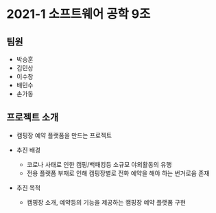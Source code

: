 # 2021-1 소프트웨어 공학 9조

## 팀원

- 박승훈
- 김민상
- 이수창
- 배민수
- 손가동

## 프로젝트 소개

- 캠핑장 예약 플랫폼을 만드는 프로젝트

- 추진 배경
  - 코로나 사태로 인한 캠핑/백패킹등 소규모 야외활동의 유행
  - 전용 플랫폼 부재로 인해 캠핑장별로 전화 예약을 해야 하는 번거로움 존재
 
- 추진 목적
  - 캠핑장 소개, 예약등의 기능을 제공하는 캠핑장 예약 플랫폼 구현
